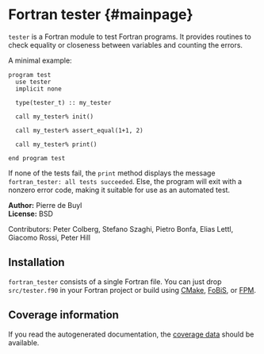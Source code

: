# Fortran tester {#mainpage}

`tester` is a Fortran module to test Fortran programs. It provides routines to
check equality or closeness between variables and counting the errors.

A minimal example:

	program test
	  use tester
	  implicit none

	  type(tester_t) :: my_tester

	  call my_tester% init()

	  call my_tester% assert_equal(1+1, 2)

	  call my_tester% print()

	end program test

If none of the tests fail, the `print` method displays the message
`fortran_tester: all tests succeeded`.
Else, the program will exit with a nonzero error code, making it suitable for
use as an automated test.

**Author:** Pierre de Buyl  
**License:** BSD

Contributors: Peter Colberg, Stefano Szaghi, Pietro Bonfa, Elias Lettl, Giacomo Rossi,
Peter Hill

## Installation

`fortran_tester` consists of a single Fortran file. You can just drop `src/tester.f90` in
your Fortran project or build using [CMake](https://cmake.org/), 
[FoBiS](https://github.com/szaghi/FoBiS), or [FPM](https://github.com/fortran-lang/fpm).

## Coverage information

If you read the autogenerated documentation, the [coverage
data](ft_coverage/index.html) should be available.

